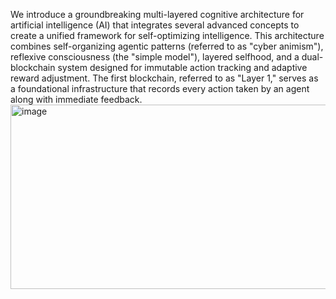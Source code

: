 We introduce a groundbreaking multi-layered cognitive architecture for artificial intelligence (AI) that integrates several advanced concepts to create a unified framework for self-optimizing intelligence. This architecture combines self-organizing agentic patterns (referred to as "cyber animism"), reflexive consciousness (the "simple model"), layered selfhood, and a dual-blockchain system designed for immutable action tracking and adaptive reward adjustment. The first blockchain, referred to as "Layer 1," serves as a foundational infrastructure that records every action taken by an agent along with immediate feedback.
<img width="1158" height="295" alt="image" src="https://github.com/user-attachments/assets/80b03368-7648-40b4-bdc4-a7582c03acaa" />
